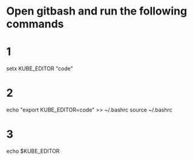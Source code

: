 # Open gitbash and run the following commands 
# 1
  setx KUBE_EDITOR "code"
# 2 
 echo "export KUBE_EDITOR=code" >> ~/.bashrc
 source ~/.bashrc
# 3
 echo $KUBE_EDITOR
